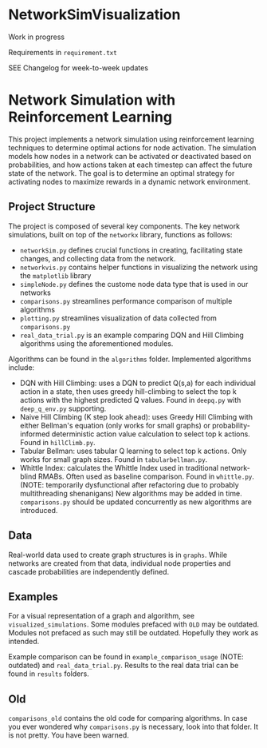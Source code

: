 # NetworkSimVisualization

Work in progress

Requirements in `requirement.txt`

SEE Changelog for week-to-week updates

# Network Simulation with Reinforcement Learning

This project implements a network simulation using reinforcement learning techniques to determine optimal actions for node activation. The simulation models how nodes in a network can be activated or deactivated based on probabilities, and how actions taken at each timestep can affect the future state of the network. The goal is to determine an optimal strategy for activating nodes to maximize rewards in a dynamic network environment.

## Project Structure

The project is composed of several key components. The key network simulations, built on top of the `networkx` library, functions as follows:
- `networkSim.py` defines crucial functions in creating, facilitating state changes, and collecting data from the network.
- `networkvis.py` contains helper functions in visualizing the network using the `matplotlib` library
- `simpleNode.py` defines the custome node data type that is used in our networks
- `comparisons.py` streamlines performance comparison of multiple algorithms
- `plotting.py` streamlines visualization of data collected from `comparisons.py`
- `real_data_trial.py` is an example comparing DQN and Hill Climbing algorithms using the aforementioned modules.

Algorithms can be found in the `algorithms` folder. Implemented algorithms include:
- DQN with Hill Climbing: uses a DQN to predict Q(s,a) for each individual action in a state, then uses greedy hill-climbing to select the top k actions with the highest predicted Q values. Found in `deepq.py` with `deep_q_env.py` supporting.
- Naive Hill Climbing (K step look ahead): uses Greedy Hill Climbing with either Bellman's equation (only works for small graphs) or probability-informed deterministic action value calculation to select top k actions. Found in `hillClimb.py`.
- Tabular Bellman: uses tabular Q learning to select top k actions. Only works for small graph sizes. Found in `tabularbellman.py`.
- Whittle Index: calculates the Whittle Index used in traditional network-blind RMABs. Often used as baseline comparison. Found in `whittle.py`. (NOTE: temporarily dysfunctional after refactoring due to probably multithreading shenanigans)
New algorithms may be added in time. `comparisons.py` should be updated concurrently as new algorithms are introduced. 

## Data

Real-world data used to create graph structures is in `graphs`. While networks are created from that data, individual node properties and cascade probabilities are independently defined.

## Examples

For a visual representation of a graph and algorithm, see `visualized_simulations`. Some modules prefaced with `OLD` may be outdated. Modules not prefaced as such may still be outdated. Hopefully they work as intended.

Example comparison can be found in `example_comparison_usage` (NOTE: outdated) and `real_data_trial.py`. Results to the real data trial can be found in `results` folders.

## Old

`comparisons_old` contains the old code for comparing algorithms. In case you ever wondered why `comparisons.py` is necessary, look into that folder. It is not pretty. You have been warned.
